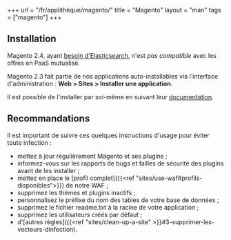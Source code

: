 +++
url = "/fr/applithèque/magento/"
title = "Magento"
layout = "man"
tags = ["magento"]
+++

## Installation

Magento 2.4, ayant [besoin d'Elasticsearch](https://devdocs.magento.com/guides/v2.4/install-gde/system-requirements-tech.html), n'est *pas compatible* avec les offres en PaaS mutualisé.

Magento 2.3 fait partie de nos applications auto-installables via l'interface d'administration : **Web > Sites > Installer une application**.

Il est possible de l'installer par soi-même en suivant leur [documentation](https://magento.com/tech-resources/download).

## Recommandations

Il est important de suivre ces quelques instructions d'usage pour éviter toute infection :

- mettez à jour régulièrement Magento et ses plugins ;
- informez-vous sur les rapports de bugs et failles de sécurité des plugins avant de les installer ;
- mettez en place le [profil complet]({{<ref "sites/use-waf#profils-disponibles">}}) de notre WAF ;
- supprimez les thèmes et plugins inactifs ;
- personnalisez le préfixe du nom des tables de votre base de données ;
- supprimez le fichier readme.txt à la racine de votre application ;
- supprimez les utilisateurs créés par défaut ;
- d'[autres règles]({{<ref "sites/clean-up-a-site" >}}#3-supprimer-les-vecteurs-dinfection).
